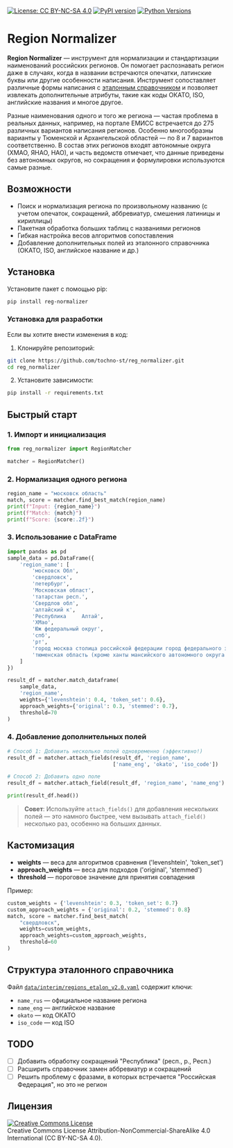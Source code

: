 [![License: CC BY-NC-SA 4.0](https://img.shields.io/badge/License-CC_BY—NC—SA_4.0-lightgrey.svg)](https://creativecommons.org/licenses/by-nc-sa/4.0/)
[![PyPI version](https://badge.fury.io/py/reg-normalizer.svg)](https://badge.fury.io/py/reg-normalizer)
[![Python Versions](https://img.shields.io/pypi/pyversions/reg-normalizer.svg)](https://pypi.org/project/reg-normalizer/)


# Region Normalizer

**Region Normalizer** — инструмент для нормализации и стандартизации наименований российских регионов. Он помогает распознавать регион даже в случаях, когда в названии встречаются опечатки, латинские буквы или другие особенности написания. Инструмент сопоставляет различные формы написания с [эталонным справочником](https://github.com/tochno-st/reg_normalizer/blob/main/data/interim/regions_etalon_v2.0.yaml) и позволяет извлекать дополнительные атрибуты, такие как коды ОКАТО, ISO, английские названия и многое другое.

Разные наименования одного и того же региона — частая проблема в реальных данных, например, на портале ЕМИСС встречается до 275 различных вариантов написания регионов. Особенно многообразны варианты у Тюменской и Архангельской областей — по 8 и 7 вариантов соответственно. В состав этих регионов входят автономные округа (ХМАО, ЯНАО, НАО), и часть ведомств отмечает, что данные приведены без автономных округов, но сокращения и формулировки используются самые разные.

## Возможности
- Поиск и нормализация региона по произвольному названию (с учетом опечаток, сокращений, аббревиатур, смешения латиницы и кириллицы)
- Пакетная обработка больших таблиц с названиями регионов
- Гибкая настройка весов алгоритмов сопоставления
- Добавление дополнительных полей из эталонного справочника (ОКАТО, ISO, английское название и др.)

## Установка

Установите пакет с помощью pip:

```bash
pip install reg-normalizer
```

### Установка для разработки

Если вы хотите внести изменения в код:

1. Клонируйте репозиторий:

```bash
git clone https://github.com/tochno-st/reg_normalizer.git
cd reg_normalizer
```

2. Установите зависимости:

```bash
pip install -r requirements.txt
```

## Быстрый старт

### 1. Импорт и инициализация

```python
from reg_normalizer import RegionMatcher

matcher = RegionMatcher()
```

### 2. Нормализация одного региона

```python
region_name = "московск область"
match, score = matcher.find_best_match(region_name)
print(f"Input: {region_name}")
print(f"Match: {match}")
print(f"Score: {score:.2f}")
```

### 3. Использование с DataFrame

```python
import pandas as pd
sample_data = pd.DataFrame({
    'region_name': [
        'московск Обл',
        'свердловск',
        'петербург',
        'Mосковская област',
        'татарстан респ.',
        'Свердлов обл',
        'aлтайский к',
        'Республика     Алтай',
        'ХМао',
        'Юж федеральный округ',
        'спб',
        'рт',
        'город москва столица российской федерации город федерального значения',
        'тюменская область (кроме ханты мансийского автономного округа югры и ямало ненецкого автономного округа)'
    ]
})

result_df = matcher.match_dataframe(
    sample_data,
    'region_name',
    weights={'levenshtein': 0.4, 'token_set': 0.6},
    approach_weights={'original': 0.3, 'stemmed': 0.7},
    threshold=70
)
```

### 4. Добавление дополнительных полей

```python
# Способ 1: Добавить несколько полей одновременно (эффективно!)
result_df = matcher.attach_fields(result_df, 'region_name',
                                  ['name_eng', 'okato', 'iso_code'])

# Способ 2: Добавить одно поле
result_df = matcher.attach_field(result_df, 'region_name', 'name_eng')

print(result_df.head())
```

> **Совет**: Используйте `attach_fields()` для добавления нескольких полей — это намного быстрее, чем вызывать `attach_field()` несколько раз, особенно на больших данных.

## Кастомизация

- **weights** — веса для алгоритмов сравнения ('levenshtein', 'token_set')
- **approach_weights** — веса для подходов ('original', 'stemmed')
- **threshold** — пороговое значение для принятия совпадения

Пример:
```python
custom_weights = {'levenshtein': 0.3, 'token_set': 0.7}
custom_approach_weights = {'original': 0.2, 'stemmed': 0.8}
match, score = matcher.find_best_match(
    "свердловск",
    weights=custom_weights,
    approach_weights=custom_approach_weights,
    threshold=60
)
```

## Структура эталонного справочника

Файл [`data/interim/regions_etalon_v2.0.yaml`](https://github.com/tochno-st/reg_normalizer/blob/main/data/interim/regions_etalon_v2.0.yaml) содержит ключи:
- `name_rus` — официальное название региона
- `name_eng` — английское название
- `okato` — код ОКАТО
- `iso_code` — код ISO

## TODO

- [ ] Добавить обработку сокращений "Республика" (респ., р., Респ.)
- [ ] Расширить справочник замен аббревиатур и сокращений
- [ ] Решить проблему с фразами, в которых встречается "Российская Федерация", но это не регион

## Лицензия

<a rel="license" href="https://creativecommons.org/licenses/by-nc-sa/4.0/"><img alt="Creative Commons License" style="border-width:0" src="https://i.creativecommons.org/l/by-nc-sa/4.0/88x31.png" /></a><br />
Creative Commons License Attribution-NonCommercial-ShareAlike 4.0 International (CC BY-NC-SA 4.0).